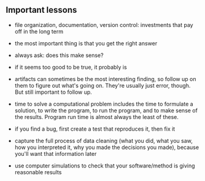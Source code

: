 ## Important lessons

- file organization, documentation, version control: investments that
  pay off in the long term

- the most important thing is that you get the right answer

- always ask: does this make sense?

- if it seems too good to be true, it probably is

- artifacts can sometimes be the most interesting finding, so follow
  up on them to figure out what's going on. They're usually just
  error, though. But still important to follow up.

- time to solve a computational problem includes the time to formulate a solution,
  to write the program, to run the program, and to make sense of the
  results. Program run time is almost always the least of these.

- if you find a bug, first create a test that reproduces it, then fix it

- capture the full process of data cleaning (what you did, what you
  saw, how you interpreted it, why you made the decisions you made),
  because you'll want that information later

- use computer simulations to check that your software/method is
  giving reasonable results
